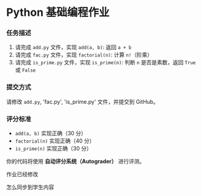 # Python 基础编程作业

### 任务描述
1. 请完成 `add.py` 文件，实现
   `add(a, b)`: 返回 `a + b`
2. 请完成 `fac.py` 文件，实现
   `factorial(n)`: 计算 `n!`（阶乘）
3. 请完成 `is_prime.py` 文件，实现
   `is_prime(n)`: 判断 `n` 是否是素数，返回 `True` 或 `False`

### 提交方式
请修改 `add.py`, 'fac.py', 'is_prime.py' 文件，并提交到 GitHub。

### 评分标准
- `add(a, b)` 实现正确（30 分）
- `factorial(n)` 实现正确（40 分）
- `is_prime(n)` 实现正确（30 分）

你的代码将使用 **自动评分系统（Autograder）** 进行评测。

作业已经修改

怎么同步到学生内容
